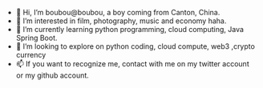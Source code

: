 - 👋 Hi, I’m boubou@boubou, a boy coming from Canton, China.
- 👀 I’m interested in film, photography, music and economy haha.
- 🌱 I’m currently learning python programming, cloud computing, Java Spring Boot.
- 💞️ I’m looking to explore on python coding, cloud compute, web3 ,crypto currency 
- 📫 If you want to recognize me, contact with me on my twitter account or my github account.

<!---
Jim1023654398/Jim1023654398 is a ✨ special ✨ repository because its `README.md` (this file) appears on your GitHub profile.
You can click the Preview link to take a look at your changes.
--->

